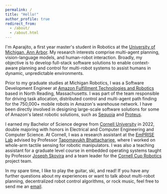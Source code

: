 ```yaml
---
permalink: /
title: "Hello!"
author_profile: true
redirect_from: 
  - /about/
  - /about.html
---
```


I'm Aparajito, a first year master's student in Robotics at the [University of Michigan, Ann Arbor](https://robotics.umich.edu). My research interests comprise multi-agent planning, vision-language models, and human-robot interaction. Broadly, my objective is to develop full-stack software solutions to enable context-aware planning and control for multi-robot systems to assist humans in dynamic, unpredictable environments. 

Prior to my graduate studies at Michigan Robotics, I was a Software Development Engineer at [Amazon Fulfillment Technologies and Robotics](https://amazon.jobs/en/teams/amazon-robotics) based in North Reading, Massachusetts. I was part of the team responsible for driving task allocation, distributed control and multi-agent path finding for the 750,000+ mobile robots in Amazon's warehouse network. I have been directly involved in designing large-scale software solutions for some of Amazon's latest robotic solutions, such as [Sequoia](https://www.aboutamazon.com/news/operations/amazon-introduces-new-robotics-solutions) and [Proteus](https://www.aboutamazon.com/news/operations/amazon-robotics-autonomous-robot-proteus-warehouse-packages). 

I earned my Bachelor of Science degree from [Cornell University](https://www.cornell.edu/) in 2022, double majoring with honors in Electrical and Computer Engineering and Computer Science. At Cornell, I was a research assistant at the [EmPRISE Lab](https://emprise.cs.cornell.edu/) advised by Professor [Tapomayukh Bhattacharjee](https://sites.google.com/site/tapomayukh), where I worked on whole-arm tactile sensing for robotic manipulators. I was also a teaching assistant for a graduate level course in embedded operating systems taught by Professor [Joseph Skovira](https://skovira.ece.cornell.edu/ece5725/) and a team leader for the [Cornell Cup Robotics](https://cornellcuprobotics.com/) project team.

In my spare time, I like to play the guitar, ski, and read! If you have any further questions about my experiences or want to talk about multi-robot planning, decentralized robot control algorithms, or rock music, feel free to send me an [email](mailto:aparajito.saha@gmail.com).

